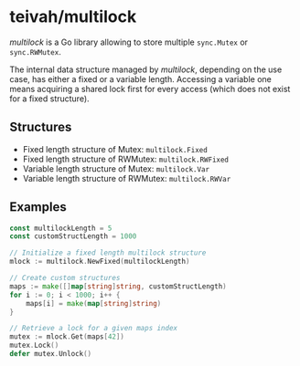 # teivah/multilock

_multilock_ is a Go library allowing to store multiple `sync.Mutex` or `sync.RWMutex`.

The internal data structure managed by _multilock_, depending on the use case, has either a fixed or a variable length.
Accessing a variable one means acquiring a shared lock first for every access (which does not exist for a fixed structure).

## Structures

* Fixed length structure of Mutex: `multilock.Fixed`
* Fixed length structure of RWMutex: `multilock.RWFixed`
* Variable length structure of Mutex: `multilock.Var`
* Variable length structure of RWMutex: `multilock.RWVar`

## Examples

```go
const multilockLength = 5
const customStructLength = 1000

// Initialize a fixed length multilock structure
mlock := multilock.NewFixed(multilockLength)

// Create custom structures
maps := make([]map[string]string, customStructLength)
for i := 0; i < 1000; i++ {
	maps[i] = make(map[string]string)
}

// Retrieve a lock for a given maps index
mutex := mlock.Get(maps[42])
mutex.Lock()
defer mutex.Unlock()
``` 